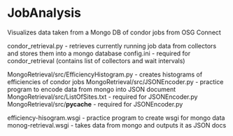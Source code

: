 JobAnalysis
===========

Visualizes data taken from a Mongo DB of condor jobs from OSG Connect



condor_retrieval.py - retrieves currently running job data from collectors and stores them into a mongo database
config.ini - required for condor_retrieval (contains list of collectors and wait intervals)

MongoRetrieval/src/EfficiencyHistogram.py - creates histograms of efficiencies of condor jobs
MongoRetrieval/src/JSONEncoder.py - practice program to encode data from mongo into JSON document
MongoRetrieval/src/ListOfSites.txt - required for JSONEncoder.py
MongoRetrieval/src/__pycache__ - required for JSONEncoder.py

efficiency-hisogram.wsgi - practice program to create wsgi for mongo data
monog-retrieval.wsgi - takes data from mongo and outputs it as JSON docs

